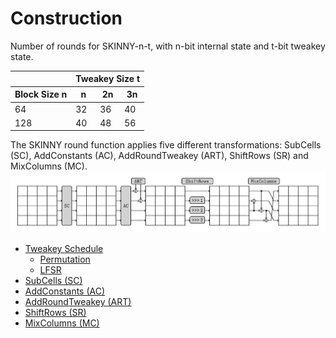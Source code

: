 # Construction

Number of rounds for SKINNY-n-t, with n-bit internal state and t-bit tweakey state.

<table>
    <thead>
        <tr>
            <th></th>
            <th colspan=3>Tweakey Size t</th>
        </tr>
		<tr>
            <th>Block Size n</th>
            <th>n</th>
	        <th>2n</th>
	        <th>3n</th>
        </tr>
    </thead>
    <tbody>
        <tr>
            <td>64</td>
            <td>32</td>
            <td>36</td>
		    <td>40</td>
	    </tr>
	    <tr>
            <td>128</td>
            <td>40</td>
            <td>48</td>
		    <td>56</td>
	    </tr>
    </tbody>
</table>

The SKINNY round function applies five different transformations: SubCells (SC), AddConstants (AC), AddRoundTweakey (ART), ShiftRows (SR) and MixColumns (MC).
![SKINNY Round](images/construction.jpg)

- [Tweakey Schedule](https://shashwatj07.github.io/skinny/construction/tweakeyschedule.html)
    - [Permutation](https://shashwatj07.github.io/skinny/construction/tweakeyschedule/permutation.html)
    - [LFSR](https://shashwatj07.github.io/skinny/construction/tweakeyschedule/lfsr.html)
- [SubCells (SC)](https://shashwatj07.github.io/skinny/construction/subcells.html)
- [AddConstants (AC)](https://shashwatj07.github.io/skinny/construction/addconstants.html)
- [AddRoundTweakey (ART)](https://shashwatj07.github.io/skinny/construction/addroundtweakey.html)
- [ShiftRows (SR)](https://shashwatj07.github.io/skinny/construction/shiftrows.html)
- [MixColumns (MC)](https://shashwatj07.github.io/skinny/construction/mixcolumns.html)
